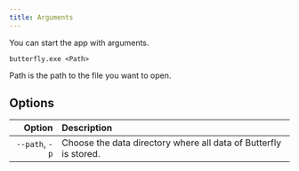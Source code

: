 ```yaml
---
title: Arguments
---
```


You can start the app with arguments.

`butterfly.exe <Path>`

Path is the path to the file you want to open.

## Options

|         Option | Description                                                      |
| -------------: | :--------------------------------------------------------------- |
| `--path`, `-p` | Choose the data directory where all data of Butterfly is stored. |
